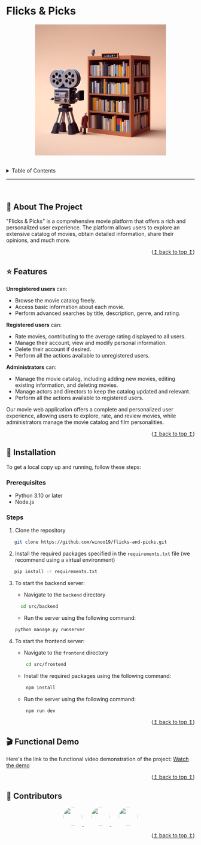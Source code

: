 <!-- TITLE -->

# Flicks & Picks

<!-- PROJECT LOGO -->
<div align="center">
  <img src="src/frontend/favicon.png" alt="Logo" width="350">
</div>

## <!-- TABLE OF CONTENTS -->

<details>
  <summary>Table of Contents</summary>
  <ol>
    <li><a href="#memo-about-the-project">About The Project</a></li>
    <li><a href="#star-features">Features</a></li>
    <li><a href="#rocket-installation">Installation</a></li>
    <li><a href="#clapper-functional-demo">Functional Demo</a></li>
    <li><a href="#-contributors">Contributors</a></li>
  </ol>
</details>

---

<br>

<!-- ABOUT THE PROJECT -->

## :memo: About The Project

"Flicks & Picks" is a comprehensive movie platform that offers a rich and personalized user experience. The platform allows users to explore an extensive catalog of movies, obtain detailed information, share their opinions, and much more.

<p align="right">(<a href="#flicks--picks">↥ back to top ↥</a>)</p>

<!-- FEATURES -->

## :star: Features

**Unregistered users** can:

- Browse the movie catalog freely.
- Access basic information about each movie.
- Perform advanced searches by title, description, genre, and rating.

**Registered users** can:

- Rate movies, contributing to the average rating displayed to all users.
- Manage their account, view and modify personal information.
- Delete their account if desired.
- Perform all the actions available to unregistered users.

**Administrators** can:

- Manage the movie catalog, including adding new movies, editing existing information, and deleting movies.
- Manage actors and directors to keep the catalog updated and relevant.
- Perform all the actions available to registered users.

Our movie web application offers a complete and personalized user experience, allowing users to explore, rate, and review movies, while administrators manage the movie catalog and film personalities.

<p align="right">(<a href="#flicks--picks">↥ back to top ↥</a>)</p>

<!-- INSTALLATION -->

## :rocket: Installation

To get a local copy up and running, follow these steps:

### Prerequisites

- Python 3.10 or later
- Node.js

### Steps

1. Clone the repository

```sh
   git clone https://github.com/winoo19/flicks-and-picks.git
```

2. Install the required packages specified in the `requirements.txt` file (we recommend using a virtual environment)

```sh
   pip install -r requirements.txt
```

3. To start the backend server:

   - Navigate to the `backend` directory

   ```sh
     cd src/backend
   ```

   - Run the server using the following command:

   ```sh
   python manage.py runserver
   ```

4. To start the frontend server:

   - Navigate to the `frontend` directory

   ```sh
       cd src/frontend
   ```

   - Install the required packages using the following command:

   ```sh
       npm install
   ```

   - Run the server using the following command:

   ```sh
       npm run dev
   ```

<p align="right">(<a href="#flicks--picks">↥ back to top ↥</a>)</p>

<!-- FUNCTIONAL DEMO -->

## :clapper: Functional Demo

Here's the link to the functional video demonstration of the project:
[Watch the demo](https://youtu.be/Z3yOZ9L5uHc)

<p align="right">(<a href="#flicks--picks">↥ back to top ↥</a>)</p>

<!-- CONTRIBUTORS -->

## 👥 Contributors

<div align="center">
  <a href="https://github.com/winoo19" style="margin: 0px 10px">
    <img src="https://github.com/winoo19.png" style="border-radius: 50%;" width="50" height="50">
  </a>
  <a href="https://github.com/rdgzmanuel" style="margin: 0px 10px">
    <img src="https://github.com/rdgzmanuel.png" style="border-radius: 50%;" width="50" height="50">
  </a>
  <a href="https://github.com/MiguelMontesLorenzo" style="margin: 0px 10px">
    <img src="https://github.com/MiguelMontesLorenzo.png" style="border-radius: 50%;" width="50" height="50">
  </a>
</div>

<p align="right">(<a href="#flicks--picks">↥ back to top ↥</a>)</p>
